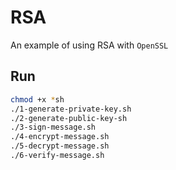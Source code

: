 # RSA
An example of using RSA with `OpenSSL`

## Run
```bash
chmod +x *sh
./1-generate-private-key.sh
./2-generate-public-key-sh
./3-sign-message.sh
./4-encrypt-message.sh
./5-decrypt-message.sh
./6-verify-message.sh
```